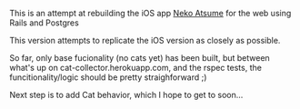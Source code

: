 This is an attempt at rebuilding the iOS app [Neko Atsume](https://itunes.apple.com/us/app/nekoatsume/id923917775) for the web using Rails and Postgres

This version attempts to replicate the iOS version as closely as possible.

So far, only base fucionality (no cats yet) has been built, but between what's up on cat-collector.herokuapp.com, and the rspec tests, the funcitionality/logic should be pretty straighforward ;)

Next step is to add Cat behavior, which I hope to get to soon...
